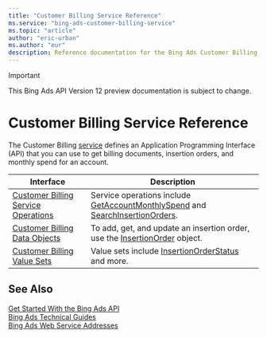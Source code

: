 ```yaml
---
title: "Customer Billing Service Reference"
ms.service: "bing-ads-customer-billing-service"
ms.topic: "article"
author: "eric-urban"
ms.author: "eur"
description: Reference documentation for the Bing Ads Customer Billing API.
---
```

> [!IMPORTANT]
> This Bing Ads API Version 12 preview documentation is subject to change.
# Customer Billing Service Reference
The Customer Billing [service](../guides/web-service-addresses.md) defines an Application Programming Interface (API) that you can use to get billing documents, insertion orders, and monthly spend for an account.

|Interface|Description|
|---------|---------|
|[Customer Billing Service Operations](../customer-billing-service/customer-billing-service-operations.md)|Service operations include [GetAccountMonthlySpend](../customer-billing-service/getaccountmonthlyspend.md) and [SearchInsertionOrders](../customer-billing-service/searchinsertionorders.md).|
|[Customer Billing Data Objects](../customer-billing-service/customer-billing-data-objects.md)|To add, get, and update an insertion order, use the [InsertionOrder](../customer-billing-service/insertionorder.md) object.|
|[Customer Billing Value Sets](../customer-billing-service/customer-billing-value-sets.md)|Value sets include [InsertionOrderStatus](../customer-billing-service/insertionorderstatus.md) and more.|

## See Also
[Get Started With the Bing Ads API](../guides/get-started.md)  
[Bing Ads Technical Guides](../guides/technical-guides.md)  
[Bing Ads Web Service Addresses](../guides/web-service-addresses.md)  

